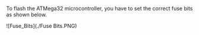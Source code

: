 To flash the ATMega32 microcontroller, you have to set the correct fuse bits as shown below.

![Fuse_Bits](./Fuse Bits.PNG)
